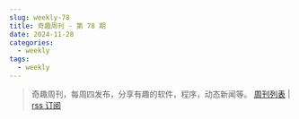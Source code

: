 ```yaml
---
slug: weekly-78
title: 奇趣周刊 - 第 78 期
date: 2024-11-28
categories:
  - weekly
tags:
  - weekly
---
```


> 奇趣周刊，每周四发布，分享有趣的软件，程序，动态新闻等。 [周刊列表](/categories/weekly/) | [rss 订阅](/categories/weekly/index.xml)

